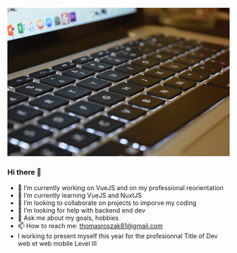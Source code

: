 ![Cover](https://github.com/Thomas-ROSZAK-dry/Thomas-ROSZAK-dry/blob/main/img/cameron-barnes-s8iXv7Z633E-unsplash.jpg)

### Hi there 👋

- 🔭 I’m currently working on VueJS  and on my professional reorientation
- 🌱 I’m currently learning VueJS and NuxtJS
- 👯 I’m looking to collaborate on projects to imporve my coding
- 🤔 I’m looking for help with backend end dev
- 💬 Ask me about my goals, hobbies
- 📫 How to reach me: thomasroszak81@gmail.com    
- I working to present myself  this year for the profesionnal Title of Dev web et web mobile Level III


